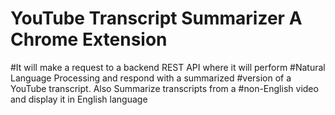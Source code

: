 # YouTube Transcript Summarizer A Chrome Extension 
#It will make a request to a backend REST API where it will perform
#Natural Language Processing and respond with a summarized
#version of a YouTube transcript. Also Summarize transcripts from a
#non-English video and display it in English language
